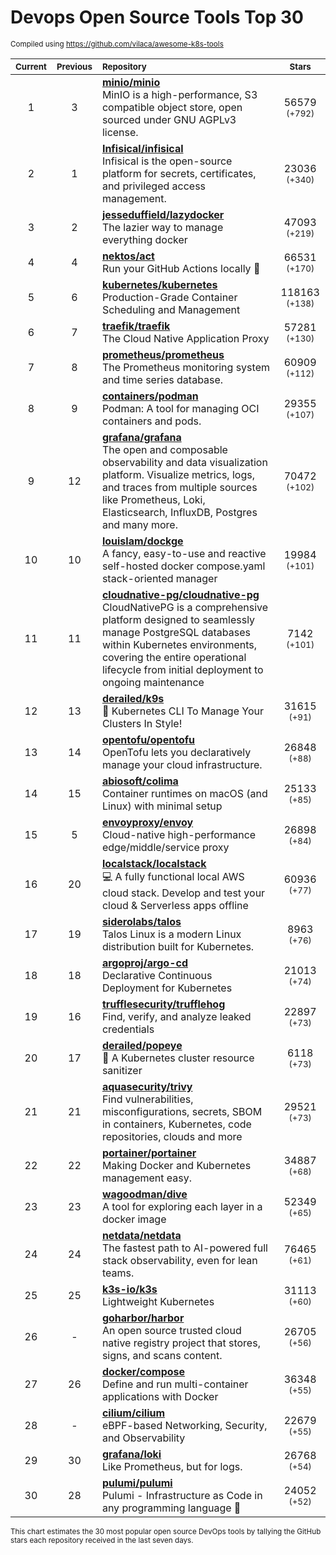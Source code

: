 # Devops Open Source Tools Top 30
<sup>Compiled using https://github.com/vilaca/awesome-k8s-tools</sup>
<div align="center">

|<sub>Current</sub>|<sub>Previous</sub>|<sub>Repository</sub>|<sub>Stars</sub>|
|:---:|:---:|:---|:---:|
|1|3|[**minio/minio**](https://github.com/minio/minio)<br/>MinIO is a high-performance, S3 compatible object store, open sourced under GNU AGPLv3 license.|56579 <sup>(+792)</sup>|
|2|1|[**Infisical/infisical**](https://github.com/Infisical/infisical)<br/>Infisical is the open-source platform for secrets, certificates, and privileged access management.|23036 <sup>(+340)</sup>|
|3|2|[**jesseduffield/lazydocker**](https://github.com/jesseduffield/lazydocker)<br/>The lazier way to manage everything docker|47093 <sup>(+219)</sup>|
|4|4|[**nektos/act**](https://github.com/nektos/act)<br/>Run your GitHub Actions locally 🚀|66531 <sup>(+170)</sup>|
|5|6|[**kubernetes/kubernetes**](https://github.com/kubernetes/kubernetes)<br/>Production-Grade Container Scheduling and Management|118163 <sup>(+138)</sup>|
|6|7|[**traefik/traefik**](https://github.com/traefik/traefik)<br/>The Cloud Native Application Proxy|57281 <sup>(+130)</sup>|
|7|8|[**prometheus/prometheus**](https://github.com/prometheus/prometheus)<br/>The Prometheus monitoring system and time series database.|60909 <sup>(+112)</sup>|
|8|9|[**containers/podman**](https://github.com/containers/podman)<br/>Podman: A tool for managing OCI containers and pods.|29355 <sup>(+107)</sup>|
|9|12|[**grafana/grafana**](https://github.com/grafana/grafana)<br/>The open and composable observability and data visualization platform. Visualize metrics, logs, and traces from multiple sources like Prometheus, Loki, Elasticsearch, InfluxDB, Postgres and many more. |70472 <sup>(+102)</sup>|
|10|10|[**louislam/dockge**](https://github.com/louislam/dockge)<br/>A fancy, easy-to-use and reactive self-hosted docker compose.yaml stack-oriented manager|19984 <sup>(+101)</sup>|
|11|11|[**cloudnative-pg/cloudnative-pg**](https://github.com/cloudnative-pg/cloudnative-pg)<br/>CloudNativePG is a comprehensive platform designed to seamlessly manage PostgreSQL databases within Kubernetes environments, covering the entire operational lifecycle from initial deployment to ongoing maintenance|7142 <sup>(+101)</sup>|
|12|13|[**derailed/k9s**](https://github.com/derailed/k9s)<br/>🐶 Kubernetes CLI To Manage Your Clusters In Style!|31615 <sup>(+91)</sup>|
|13|14|[**opentofu/opentofu**](https://github.com/opentofu/opentofu)<br/>OpenTofu lets you declaratively manage your cloud infrastructure.|26848 <sup>(+88)</sup>|
|14|15|[**abiosoft/colima**](https://github.com/abiosoft/colima)<br/>Container runtimes on macOS (and Linux) with minimal setup|25133 <sup>(+85)</sup>|
|15|5|[**envoyproxy/envoy**](https://github.com/envoyproxy/envoy)<br/>Cloud-native high-performance edge/middle/service proxy|26898 <sup>(+84)</sup>|
|16|20|[**localstack/localstack**](https://github.com/localstack/localstack)<br/>💻 A fully functional local AWS cloud stack. Develop and test your cloud & Serverless apps offline|60936 <sup>(+77)</sup>|
|17|19|[**siderolabs/talos**](https://github.com/siderolabs/talos)<br/>Talos Linux is a modern Linux distribution built for Kubernetes.|8963 <sup>(+76)</sup>|
|18|18|[**argoproj/argo-cd**](https://github.com/argoproj/argo-cd)<br/>Declarative Continuous Deployment for Kubernetes|21013 <sup>(+74)</sup>|
|19|16|[**trufflesecurity/trufflehog**](https://github.com/trufflesecurity/trufflehog)<br/>Find, verify, and analyze leaked credentials|22897 <sup>(+73)</sup>|
|20|17|[**derailed/popeye**](https://github.com/derailed/popeye)<br/>👀 A Kubernetes cluster resource sanitizer|6118 <sup>(+73)</sup>|
|21|21|[**aquasecurity/trivy**](https://github.com/aquasecurity/trivy)<br/>Find vulnerabilities, misconfigurations, secrets, SBOM in containers, Kubernetes, code repositories, clouds and more|29521 <sup>(+73)</sup>|
|22|22|[**portainer/portainer**](https://github.com/portainer/portainer)<br/>Making Docker and Kubernetes management easy.|34887 <sup>(+68)</sup>|
|23|23|[**wagoodman/dive**](https://github.com/wagoodman/dive)<br/>A tool for exploring each layer in a docker image|52349 <sup>(+65)</sup>|
|24|24|[**netdata/netdata**](https://github.com/netdata/netdata)<br/>The fastest path to AI-powered full stack observability, even for lean teams.|76465 <sup>(+61)</sup>|
|25|25|[**k3s-io/k3s**](https://github.com/k3s-io/k3s)<br/>Lightweight Kubernetes|31113 <sup>(+60)</sup>|
|26|-|[**goharbor/harbor**](https://github.com/goharbor/harbor)<br/>An open source trusted cloud native registry project that stores, signs, and scans content.|26705 <sup>(+56)</sup>|
|27|26|[**docker/compose**](https://github.com/docker/compose)<br/>Define and run multi-container applications with Docker|36348 <sup>(+55)</sup>|
|28|-|[**cilium/cilium**](https://github.com/cilium/cilium)<br/>eBPF-based Networking, Security, and Observability|22679 <sup>(+55)</sup>|
|29|30|[**grafana/loki**](https://github.com/grafana/loki)<br/>Like Prometheus, but for logs.|26768 <sup>(+54)</sup>|
|30|28|[**pulumi/pulumi**](https://github.com/pulumi/pulumi)<br/>Pulumi - Infrastructure as Code in any programming language 🚀|24052 <sup>(+52)</sup>|


</div>

<sub>This chart estimates the 30 most popular open source DevOps tools by tallying the GitHub stars each repository received in the last seven days.</sub>
